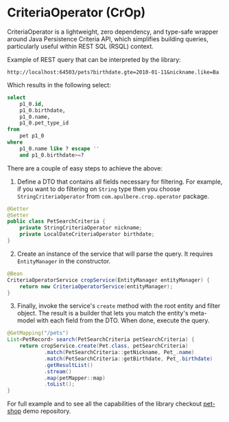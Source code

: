 # CriteriaOperator (CrOp)

CriteriaOperator is a lightweight, zero dependency, and type-safe wrapper around Java Persistence Criteria API, which simplifies building queries, particularly useful within REST SQL (RSQL) context.

Example of REST query that can be interpreted by the library:

```shell
http://localhost:64503/pets?birthdate.gte=2010-01-11&nickname.like=Ba
```

Which results in the following select:
```sql
select
    p1_0.id,
    p1_0.birthdate,
    p1_0.name,
    p1_0.pet_type_id 
from
    pet p1_0 
where
    p1_0.name like ? escape '' 
    and p1_0.birthdate>=?
```

There are a couple of easy steps to achieve the above:
1. Define a DTO that contains all fields necessary for filtering. For example, if you want to do filtering on `String` type then you choose `StringCriteriaOperator` from `com.apulbere.crop.operator` package.
```java
@Getter
@Setter
public class PetSearchCriteria {
    private StringCriteriaOperator nickname;
    private LocalDateCriteriaOperator birthdate;
}
```
2. Create an instance of the service that will parse the query. It requires `EntityManager` in the constructor.
```java
@Bean
CriteriaOperatorService cropService(EntityManager entityManager) {
    return new CriteriaOperatorService(entityManager);
}
```
3. Finally, invoke the service's `create` method with the root entity and filter object. The result is a builder that lets you match the entity's meta-model with each field from the DTO. When done, execute the query.
```java
@GetMapping("/pets")
List<PetRecord> search(PetSearchCriteria petSearchCriteria) {
    return cropService.create(Pet.class, petSearchCriteria)
            .match(PetSearchCriteria::getNickname, Pet_.name)
            .match(PetSearchCriteria::getBirthdate, Pet_.birthdate)
            .getResultList()
            .stream()
            .map(petMapper::map)
            .toList();
}
```

For full example and to see all the capabilities of the library checkout [pet-shop](https://github.com/apulbere/pet-shop-crop) demo repository.